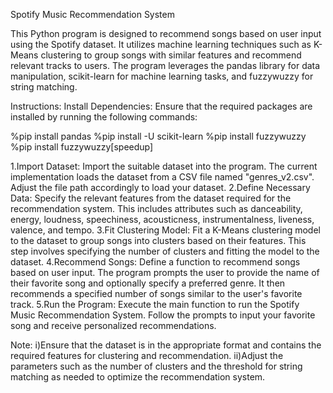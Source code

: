 Spotify Music Recommendation System


This Python program is designed to recommend songs based on user input using the Spotify dataset. It utilizes machine learning techniques such as K-Means clustering to group songs with similar features and recommend relevant tracks to users. The program leverages the pandas library for data manipulation, scikit-learn for machine learning tasks, and fuzzywuzzy for string matching.

Instructions:
Install Dependencies: Ensure that the required packages are installed by running the following commands:

%pip install pandas
%pip install -U scikit-learn
%pip install fuzzywuzzy
%pip install fuzzywuzzy[speedup]

1.Import Dataset: Import the suitable dataset into the program. The current implementation loads the dataset from a CSV file named "genres_v2.csv". Adjust the file path accordingly to load your dataset.
2.Define Necessary Data: Specify the relevant features from the dataset required for the recommendation system. This includes attributes such as danceability, energy, loudness, speechiness, acousticness, instrumentalness, liveness, valence, and tempo.
3.Fit Clustering Model: Fit a K-Means clustering model to the dataset to group songs into clusters based on their features. This step involves specifying the number of clusters and fitting the model to the dataset.
4.Recommend Songs: Define a function to recommend songs based on user input. The program prompts the user to provide the name of their favorite song and optionally specify a preferred genre. It then recommends a specified number of songs similar to the user's favorite track.
5.Run the Program: Execute the main function to run the Spotify Music Recommendation System. Follow the prompts to input your favorite song and receive personalized recommendations.

Note:
  i)Ensure that the dataset is in the appropriate format and contains the required features for clustering and recommendation.
  ii)Adjust the parameters such as the number of clusters and the threshold for string matching as needed to optimize the recommendation system.

